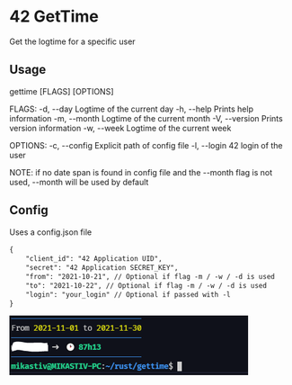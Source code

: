 # 42 GetTime

Get the logtime for a specific user

## Usage

gettime [FLAGS] [OPTIONS]

FLAGS:
    -d, --day        Logtime of the current day
    -h, --help       Prints help information
    -m, --month      Logtime of the current month
    -V, --version    Prints version information
    -w, --week       Logtime of the current week

OPTIONS:
    -c, --config <FILE>    Explicit path of config file
    -l, --login <LOGIN>    42 login of the user

NOTE: if no date span is found in config file and the --month flag is not used, --month will be used by default

## Config

Uses a config.json file
```
{
	"client_id": "42 Application UID",
	"secret": "42 Application SECRET_KEY",
	"from": "2021-10-21", // Optional if flag -m / -w / -d is used
	"to": "2021-10-22", // Optional if flag -m / -w / -d is used
    "login": "your_login" // Optional if passed with -l
}
```

![Screenshot](screenshot.png)
